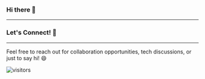 ### Hi there 👋
<hr \>


### Let's Connect! 🤝
<hr />
Feel free to reach out for collaboration opportunities, tech discussions, or just to say hi! 😄

<!-- ![picture](https://raw.githubusercontent.com/saadeghi/saadeghi/master/dino.gif)
<br />
<br />
-->

 ![visitors](https://visitor-badge.laobi.icu/badge?page_id=ApurvShh007.ApurvShah007)


